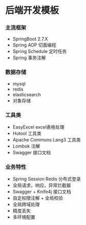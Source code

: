 # 后端开发模板

### 主流框架
- SpringBoot 2.7.X
- Spring AOP 切面编程
- Spring Schedule 定时任务
- Spring 事务注解

### 数据存储
- mysql
- redis
- elasticsearch
- 对象存储

### 工具类
- EasyExcel excel表格处理
- Hutool 工具类
- Apache Commons Lang3 工具类
- Lombok 注解
- Swagger 接口文档

### 业务特性
- Spring Session Redis 分布式登录
- 全局请求，响应，异常拦截器
- Swagger + Knife4j 接口文档
- 自定权限注解 + 全局校验
- 全局跨域处理
- 精度丢失
- 多环境配置
